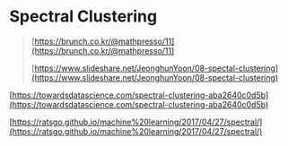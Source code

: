 # Spectral Clustering

> [https://brunch.co.kr/@mathpresso/11](https://brunch.co.kr/@mathpresso/11)
>
> [https://www.slideshare.net/JeonghunYoon/08-spectal-clustering](https://www.slideshare.net/JeonghunYoon/08-spectal-clustering)

[https://towardsdatascience.com/spectral-clustering-aba2640c0d5b](https://towardsdatascience.com/spectral-clustering-aba2640c0d5b)

[https://ratsgo.github.io/machine%20learning/2017/04/27/spectral/](https://ratsgo.github.io/machine%20learning/2017/04/27/spectral/)


























